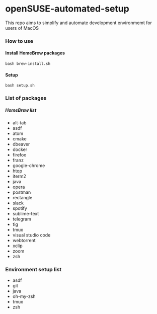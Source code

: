 # openSUSE-automated-setup
This repo aims to simplify and automate development environmemt for users of MacOS

### How to use

#### Install HomeBrew packages
```
bash brew-install.sh
```

#### Setup
```
bash setup.sh
```

### List of packages

##### HomeBrew list
* alt-tab
* asdf
* atom
* cmake
* dbeaver
* docker
* firefox
* franz
* google-chrome
* htop
* iterm2
* java
* opera
* postman
* rectangle
* slack
* spotify
* sublime-text
* telegram
* tig
* tmux
* visual studio code
* webtorrent
* xclip
* zoom
* zsh

### Environment setup list
* asdf
* git
* java
* oh-my-zsh
* tmux
* zsh
